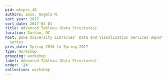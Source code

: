 ```yaml
---
pid: wksprs_40
authors: Zoss, Angela M.
sort_year: 2017
sort_date: 2017-04-01
title: Advanced Tableau (Data Structures)
location: Durham, NC
host: Duke University Libraries’ Data and Visualization Services department workshop
  series
pres_date: Spring 2016 to Spring 2017
type: Workshop
grouping: workshop
label: Advanced Tableau (Data Structures)
order: '24'
collection: workshop
---
```

